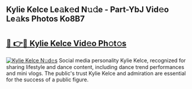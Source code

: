 ## Kylie Kelce Le𝚊k𝚎d N𝚞𝚍e - Part-YbJ Vid𝚎o Le𝚊ks Photos Ko8B7

# <h2><a href="http://fbeqhx.evod.top/?m=Kylie+Kelce">🔗 👉🔴 Kylie Kelce Vid𝚎o Ph𝚘t𝚘s</a></h2>

[![Kylie Kelce N𝚞d𝚎s](https://i.imgur.com/8V9OHl7.gif)](http://fbeqhx.evod.top/?m=Kylie+Kelce)
Social media personality Kylie Kelce, recognized for sharing lifestyle and dance content, including dance trend performances and mini vlogs. The public's trust Kylie Kelce and admiration are essential for the success of a public figure. 
